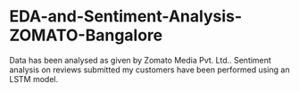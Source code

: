 # EDA-and-Sentiment-Analysis-ZOMATO-Bangalore
Data has been analysed as given by Zomato Media Pvt. Ltd.. Sentiment analysis on reviews submitted my customers have been performed using an LSTM model.
